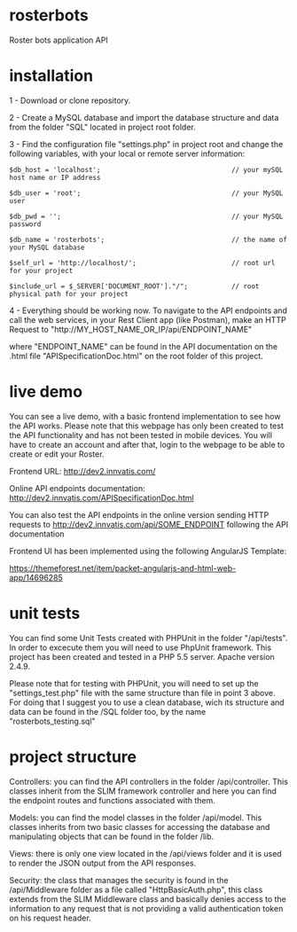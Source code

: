 # rosterbots
Roster bots application API
# installation

1 - Download or clone repository.

2 - Create a MySQL database and import the database structure and data from the folder "SQL" located in project root folder.

3 - Find the configuration file "settings.php" in project root and change the following variables, with your local or remote server information:

```
$db_host = 'localhost';                                 // your mySQL host name or IP address

$db_user = 'root';                                      // your MySQL user

$db_pwd = '';                                           // your MySQL password

$db_name = 'rosterbots';                                // the name of your MySQL database

$self_url = 'http://localhost/';                        // root url for your project

$include_url = $_SERVER['DOCUMENT_ROOT']."/";           // root physical path for your project
```

4 - Everything should be working now. To navigate to the API endpoints and call the web services, in your Rest Client app (like Postman), make an HTTP Request to "http://MY_HOST_NAME_OR_IP/api/ENDPOINT_NAME"

where "ENDPOINT_NAME" can be found in the API documentation on the .html file "APISpecificationDoc.html" on the root folder of this project.

# live demo
You can see a live demo, with a basic frontend implementation to see how the API works. Please note that this webpage has only been created to test the API functionality and has not been tested in mobile devices. You will have to create an account and after that, login to the webpage to be able to create or edit your Roster.

Frontend URL: http://dev2.innvatis.com/

Online API endpoints documentation: http://dev2.innvatis.com/APISpecificationDoc.html

You can also test the API endpoints in the online version sending HTTP requests to http://dev2.innvatis.com/api/SOME_ENDPOINT following the API documentation

Frontend UI has been implemented using the following AngularJS Template:

https://themeforest.net/item/packet-angularjs-and-html-web-app/14696285


# unit tests
You can find some Unit Tests created with PHPUnit in the folder "/api/tests". In order to excecute them you will need to use PhpUnit framework. This project has been created and tested in a PHP 5.5 server. Apache version 2.4.9.

Please note that for testing with PHPUnit, you will need to set up the "settings_test.php" file with the same structure than file in point 3 above. For doing that I suggest you to use a clean database, wich its structure and data can be found in the /SQL folder too, by the name "rosterbots_testing.sql"


# project structure
Controllers: you can find the API controllers in the folder /api/controller. This classes inherit from the SLIM framework controller and here you can find the endpoint routes and functions associated with them.

Models: you can find the model classes in the folder /api/model. This classes inherits from two basic classes for accessing the database and manipulating objects that can be found in the folder /lib.

Views: there is only one view located in the /api/views folder and it is used to render the JSON output from the API responses.

Security: the class that manages the security is found in the /api/Middleware folder as a file called "HttpBasicAuth.php", this class extends from the SLIM Middleware class and basically denies access to the information to any request that is not providing a valid  authentication token on his request header.







 




